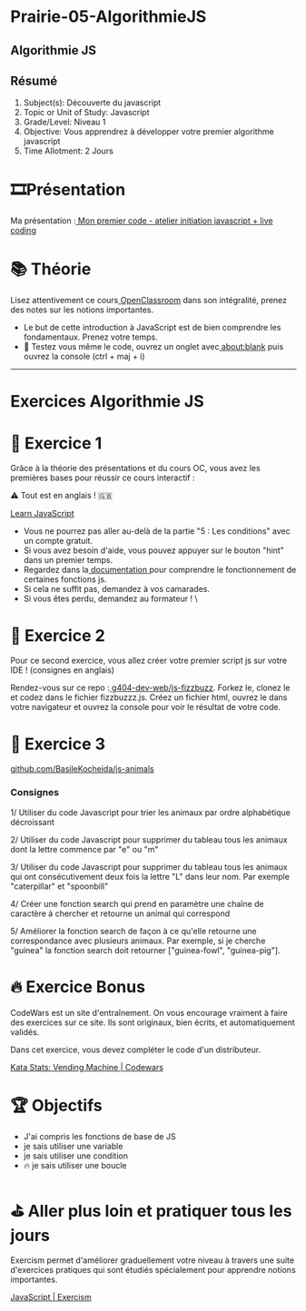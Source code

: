# Prairie-05-AlgorithmieJS

## Algorithmie JS


## Résumé



1. Subject(s): Découverte du javascript 
2. Topic or Unit of Study: Javascript
3. Grade/Level: Niveau 1
4. Objective: Vous apprendrez à développer votre premier algorithme javascript
1. Time Allotment: 2 Jours


# 🎞️Présentation

Ma présentation :[ Mon premier code - atelier initiation javascript](https://docs.google.com/presentation/d/1IpfF8zCN9MXW-eHN2vOdMYaUsFGyfoJ1o_C9BH0x5aU/edit#slide=id.p)<span style="text-decoration:underline;"> + live coding</span>


# 📚 Théorie

Lisez attentivement ce cours[ OpenClassroom](https://openclassrooms.com/fr/courses/7696886-apprenez-a-programmer-avec-javascript) dans son intégralité, prenez des notes sur les notions importantes.



* Le but de cette introduction à JavaScript est de bien comprendre les fondamentaux. Prenez votre temps.
* 📄 Testez vous même le code, ouvrez un onglet avec[ about:blank](about:blank) puis ouvrez la console (ctrl + maj + i)


----------------------------------------------------------------------------------------------------------------------------------------------------------------------------------------------------------------------------------------------------------

  # Exercices Algorithmie JS




# 🔨 Exercice 1 

Grâce à la théorie des présentations et du cours OC, vous avez les premières bases pour réussir ce cours interactif :

⚠️ Tout est en anglais ! 🇬🇧

[Learn JavaScript](https://learnjavascript.online)



* Vous ne pourrez pas aller au-delà de la partie "5 : Les conditions" avec un compte gratuit.
* Si vous avez besoin d'aide, vous pouvez appuyer sur le bouton "hint" dans un premier temps.
* Regardez dans la[ documentation](https://developer.mozilla.org/en-US/docs/Web/javascript)<span style="text-decoration:underline;"> </span>pour comprendre le fonctionnement de certaines fonctions js.
* Si cela ne suffit pas, demandez à vos camarades.
* Si vous êtes perdu, demandez au formateur ! \



# 🔨 Exercice 2

Pour ce second exercice, vous allez créer votre premier script js sur votre IDE ! (consignes en anglais)

Rendez-vous sur ce repo :[ g404-dev-web/js-fizzbuzz](https://github.com/simplonco/js-fizzbuzz). Forkez le, clonez le et codez dans le fichier fizzbuzzz.js. Créez un fichier html, ouvrez le dans votre navigateur et ouvrez la console pour voir le résultat de votre code.


# 🔨 Exercice 3

[github.com/BasileKocheida/js-animals](https://github.com/BasileKocheida/js-animals)


### **Consignes**

1/ Utiliser du code Javascript pour trier les animaux par ordre alphabétique décroissant

2/ Utiliser du code Javascript pour supprimer du tableau tous les animaux dont la lettre commence par "e" ou "m"

3/ Utiliser du code Javascript pour supprimer du tableau tous les animaux qui ont consécutivement deux fois la lettre "L" dans leur nom. Par exemple "caterpillar" et "spoonbill"

4/ Créer une fonction search qui prend en paramètre une chaîne de caractère à chercher et retourne un animal qui correspond

5/ Améliorer la fonction search de façon à ce qu'elle retourne une correspondance avec plusieurs animaux. Par exemple, si je cherche "guinea" la fonction search doit retourner ["guinea-fowl", "guinea-pig"].


# 🔥 Exercice Bonus

CodeWars est un site d'entraînement. On vous encourage vraiment à faire des exercices sur ce site. Ils sont originaux, bien écrits, et automatiquement validés.

Dans cet exercice, vous devez compléter le code d'un distributeur.

[Kata Stats: Vending Machine | Codewars](https://www.codewars.com/kata/586e6d4cb98de09e3800014f/javascript)


# 🏆 Objectifs



* J'ai compris les fonctions de base de JS
* je sais utiliser une variable
* je sais utiliser une condition
* 🔥 je sais utiliser une boucle


# ⛳ Aller plus loin et pratiquer tous les jours

Exercism permet d'améliorer graduellement votre niveau à travers une suite d'exercices pratiques qui sont étudiés spécialement pour apprendre notions importantes.

[JavaScript | Exercism](https://exercism.org/tracks/javascript)

